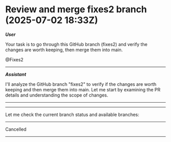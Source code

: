 <!-- Generated by SpecStory -->

# Review and merge fixes2 branch (2025-07-02 18:33Z)

_**User**_

Your task is to go through this GitHub branch (fixes2) and verify the changes are worth keeping, then merge them into main.

@Fixes2 

---

_**Assistant**_

I'll analyze the GitHub branch "fixes2" to verify if the changes are worth keeping and then merge them into main. Let me start by examining the PR details and understanding the scope of changes.

---



---

Let me check the current branch status and available branches:

---

Cancelled

---

